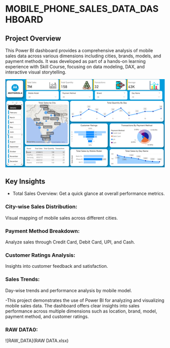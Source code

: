 # MOBILE_PHONE_SALES_DATA_DASHBOARD

## Project Overview
This Power BI dashboard provides a comprehensive analysis of mobile sales data across various dimensions including cities, brands, models, and payment methods. It was developed as part of a hands-on learning experience with Skill Course, focusing on data modeling, DAX, and interactive visual storytelling.

![Microsoft_PowerBI_Dashboard](PowerBI.PNG)

## Key Insights
- Total Sales Overview:
Get a quick glance at overall performance metrics.

### City-wise Sales Distribution:
Visual mapping of mobile sales across different cities.

### Payment Method Breakdown:
Analyze sales through Credit Card, Debit Card, UPI, and Cash.

### Customer Ratings Analysis:
Insights into customer feedback and satisfaction.

### Sales Trends:
Day-wise trends and performance analysis by mobile model.

-This project demonstrates the use of Power BI for analyzing and visualizing mobile sales data. The dashboard offers clear insights into sales performance across multiple dimensions such as location, brand, model, payment method, and customer ratings.

### RAW DATA0:
![RAW_DATA](RAW DATA.xlsx)
